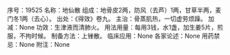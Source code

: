序号：19525
名称：地仙散
组成：地骨皮2两，防风（去芦）1两，甘草半两，麦门冬1两（去心）。
出处：《得效》卷九。
主治：骨蒸肌热，一切虚劳烦躁。
加减：None
功效：生津液而清肺火。
用法用量：每用3钱，水1盏，加生姜5片，煎服，不拘时候。
制备方法：上锉散。
临床应用：None
各家论述：None
用药禁忌：None
附注：None
